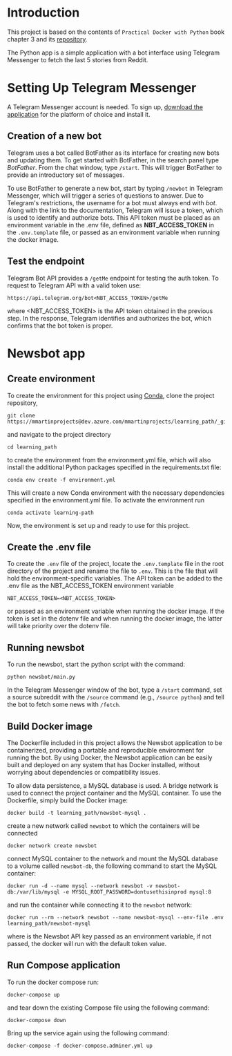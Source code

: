 # Introduction 

This project is based on the contents of `Practical Docker with Python` book chapter 3 and its [repository](https://github.com/Apress/practical-docker-with-python/tree/master/source-code).

The Python app is a simple application with a bot interface using Telegram Messenger to fetch the last 5 stories from Reddit. 

# Setting Up Telegram Messenger

A Telegram Messenger account is needed. To sign up, [download the application](https://telegram.org) for the platform of choice and install it.

## Creation of a new bot

Telegram uses a bot called BotFather as its interface for creating new bots and updating them. To get started with BotFather, in the search panel type _BotFather_. From the chat window, type `/start`. This will trigger BotFather to provide an introductory set of messages.

To use BotFather to generate a new bot, start by typing `/newbot` in Telegram Messenger, which will trigger a series of questions to answer. Due to Telegram's restrictions, the username for a bot must always end with _bot_. Along with the link to the documentation, Telegram will issue a token, which is used to identify and authorize bots. This API token must be placed as an environment variable in the .env file, defined as **NBT_ACCESS_TOKEN** in the `.env.template` file, or passed as an environment variable when running the docker image.

## Test the endpoint

Telegram Bot API provides a `/getMe` endpoint for testing the auth token. To request to Telegram API with a valid token use: 

    https://api.telegram.org/bot<NBT_ACCESS_TOKEN>/getMe

where <NBT_ACCESS_TOKEN> is the API token obtained in the previous step. In the response, Telegram identifies and authorizes the bot, which confirms that the bot token is proper.


# Newsbot app

## Create environment

To create the environment for this project using [Conda](https://docs.conda.io/en/latest/), clone the project repository,

    git clone https://mmartinprojects@dev.azure.com/mmartinprojects/learning_path/_git/learning_path
  
and navigate to the project directory

    cd learning_path
  
to create the environment from the environment.yml file, which will also install the additional Python packages specified in the requirements.txt file:

    conda env create -f environment.yml
  
This will create a new Conda environment with the necessary dependencies specified in the environment.yml file. To activate the environment run

    conda activate learning-path
    
Now, the environment is set up and ready to use for this project.

## Create the .env file

To create the `.env` file of the project, locate the `.env.template` file in the root directory of the project and rename the file to `.env`. This is the file that will hold the environment-specific variables. The API token can be added to the .env file as the NBT_ACCESS_TOKEN environment variable

    NBT_ACCESS_TOKEN=<NBT_ACCESS_TOKEN>

or passed as an environment variable when running the docker image. If the token is set in the dotenv file and when running the docker image, the latter will take priority over the dotenv file.

## Running newsbot

To run the newsbot, start the python script with the command:

    python newsbot/main.py

In the Telegram Messenger window of the bot, type a `/start` command, set a source subreddit with the `/source` command (e.g., `/source python`) and tell the bot to fetch some news with `/fetch`.


## Build Docker image

The Dockerfile included in this project allows the Newsbot application to be containerized, providing a portable and reproducible environment for running the bot. By using Docker, the Newsbot application can be easily built and deployed on any system that has Docker installed, without worrying about dependencies or compatibility issues. 

To allow data persistence, a MySQL database is used. A bridge network is used to connect the project container and the MySQL container. To use the Dockerfile, simply build the Docker image:

    docker build -t learning_path/newsbot-mysql .

create a new network called `newsbot` to which the containers will be connected

    docker network create newsbot

connect MySQL container to the network and mount the MySQL database to a volume called `newsbot-db`, the following command to start the MySQL container:

    docker run -d --name mysql --network newsbot -v newsbot-db:/var/lib/mysql -e MYSQL_ROOT_PASSWORD=dontusethisinprod mysql:8

and run the container while connecting it to the `newsbot` network:

    docker run --rm --network newsbot --name newsbot-mysql --env-file .env learning_path/newsbot-mysql

where <token> is the Newsbot API key passed as an environment variable, if not passed, the docker will run with the default token value. 

## Run Compose application

To run the docker compose run:

    docker-compose up

and tear down the existing Compose file using the following command:

    docker-compose down

Bring up the service again using the following command:

    docker-compose -f docker-compose.adminer.yml up
